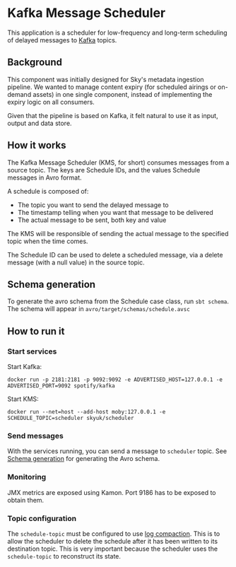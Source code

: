 # Kafka Message Scheduler

This application is a scheduler for low-frequency and long-term scheduling of
delayed messages to [Kafka](https://kafka.apache.org/) topics.

## Background

This component was initially designed for Sky's metadata ingestion pipeline.
We wanted to manage content expiry (for scheduled airings or on-demand assets)
in one single component, instead of implementing the expiry logic on all
consumers.

Given that the pipeline is based on Kafka, it felt natural to
use it as input, output and data store.

## How it works

The Kafka Message Scheduler (KMS, for short) consumes messages from a source
topic. The keys are Schedule IDs, and the values Schedule messages in Avro
format.

A schedule is composed of:
- The topic you want to send the delayed message to
- The timestamp telling when you want that message to be delivered
- The actual message to be sent, both key and value

The KMS will be responsible of sending the actual message to the specified
topic when the time comes.

The Schedule ID can be used to delete a scheduled message, via a delete
message (with a null value) in the source topic.

## Schema generation

To generate the avro schema from the Schedule case class, run `sbt schema`. The schema will appear in `avro/target/schemas/schedule.avsc`

## How to run it

### Start services

Start Kafka:

`docker run -p 2181:2181 -p 9092:9092 -e ADVERTISED_HOST=127.0.0.1 -e ADVERTISED_PORT=9092 spotify/kafka`

Start KMS:

`docker run --net=host --add-host moby:127.0.0.1 -e SCHEDULE_TOPIC=scheduler skyuk/scheduler`


### Send messages

With the services running, you can send a message to `scheduler` topic. See [Schema generation](#schema-generation)
for generating the Avro schema.


### Monitoring

JMX metrics are exposed using Kamon. Port 9186 has to be exposed to obtain them.

### Topic configuration

The `schedule-topic` must be configured to use [log compaction](https://kafka.apache.org/documentation/#compaction). 
This is to allow the scheduler to delete the schedule after it has been written to its destination topic. This is very 
important because the scheduler uses the `schedule-topic` to reconstruct its state.

